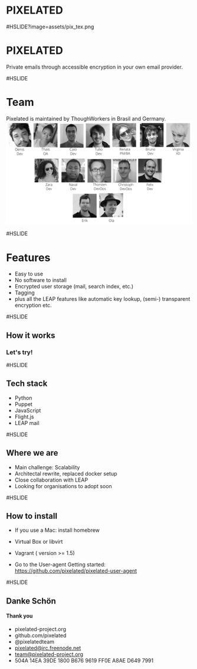 <!--
See https://github.com/gitpitch/ for details
-->
# PIXELATED

#HSLIDE?image=assets/pix_tex.png
# PIXELATED

Private emails through accessible encryption in your own email provider.

#HSLIDE

# Team
Pixelated is maintained by ThoughWorkers in Brasil and Germany.
![Team](assets/team.png)

#HSLIDE
# Features
* Easy to use
* No software to install
* Encrypted user storage (mail, search index, etc.)
* Tagging
* plus all the LEAP features like automatic key lookup, (semi-) transparent encryption etc.


#HSLIDE
## How it works
### Let's try!

#HSLIDE
## Tech stack
* Python  
* Puppet
* JavaScript
 * Flight.js
* LEAP mail


#HSLIDE
## Where we are

* Main challenge: Scalability
* Architectal rewrite, replaced docker setup
* Close collaboration with LEAP
* Looking for organisations to adopt soon


#HSLIDE
## How to install

* If you use a Mac: install homebrew

* Virtual Box or libvirt

* Vagrant ( version >= 1.5)

* Go to the User-agent Getting started:
https://github.com/pixelated/pixelated-user-agent

#HSLIDE

## Danke Schön
#### Thank you
* pixelated-project.org
* github.com/pixelated
* @pixelatedteam
* pixelated@irc.freenode.net
* team@pixelated-project.org
* 504A 14EA 39DE 1800 B676 9619 FF0E A8AE D649 7991
